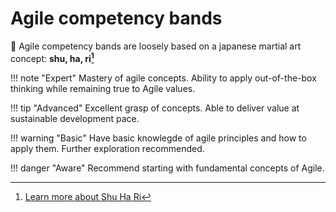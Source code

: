 # Agile competency bands

:construction:
Agile competency bands are loosely based on a japanese martial art concept: **shu, ha, ri[^1]**

!!! note "Expert"
    Mastery of agile concepts. Ability to apply out-of-the-box thinking while remaining true to Agile values.

!!! tip "Advanced"
    Excellent grasp of concepts. Able to deliver value at sustainable development pace.

!!! warning "Basic"
    Have basic knowlegde of agile principles and how to apply them. Further exploration recommended.

!!! danger "Aware"
    Recommend starting with fundamental concepts of Agile.



[^1]: [Learn more about Shu Ha Ri](https://en.wikipedia.org/wiki/Shuhari)